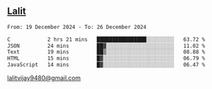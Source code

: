 ## [Lalit](https://lalit.sh)

<!--START_SECTION:waka-->

```txt
From: 19 December 2024 - To: 26 December 2024

C            2 hrs 21 mins   ████████████████░░░░░░░░░   63.72 %
JSON         24 mins         ██▓░░░░░░░░░░░░░░░░░░░░░░   11.02 %
Text         19 mins         ██▒░░░░░░░░░░░░░░░░░░░░░░   08.88 %
HTML         15 mins         █▓░░░░░░░░░░░░░░░░░░░░░░░   06.79 %
JavaScript   14 mins         █▓░░░░░░░░░░░░░░░░░░░░░░░   06.47 %
```

<!--END_SECTION:waka-->

lalitvijay9480@gmail.com
